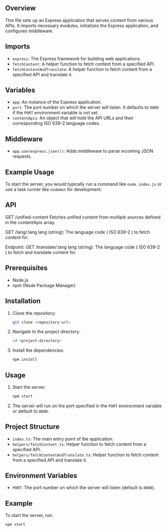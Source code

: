 

## Overview
This file sets up an Express application that serves content from various APIs. It imports necessary modules, initializes the Express application, and configures middleware.

## Imports
- `express`: The Express framework for building web applications.
- `fetchContent`: A helper function to fetch content from a specified API.
- `fetchContentAndTranslate`: A helper function to fetch content from a specified API and translate it.

## Variables
- `app`: An instance of the Express application.
- `port`: The port number on which the server will listen. It defaults to `8000` if the `PORT` environment variable is not set.
- `contentApis`: An object that will hold the API URLs and their corresponding ISO 639-2 language codes.

## Middleware
- `app.use(express.json())`: Adds middleware to parse incoming JSON requests.

## Example Usage
To start the server, you would typically run a command like `node index.js` or use a task runner like `nodemon` for development.

## API 

GET /unified-content
Fetches unified content from multiple sources defined in the contentApis array.

GET /lang/:lang
lang (string): The language code ( ISO 639-2 ) to fetch content for.

Endpoint: GET /translate/:lang
lang (string): The language code ( ISO 639-2 ) to fetch and translate content for.


## Prerequisites

- Node.js
- npm (Node Package Manager)

## Installation

1. Clone the repository:
    ```sh
    git clone <repository-url>
    ```
2. Navigate to the project directory:
    ```sh
    cd <project-directory>
    ```
3. Install the dependencies:
    ```sh
    npm install
    ```

## Usage

1. Start the server:
    ```sh
    npm start
    ```
2. The server will run on the port specified in the `PORT` environment variable or default to `8000`.

## Project Structure

- `index.ts`: The main entry point of the application.
- `helpers/fetchContent.ts`: Helper function to fetch content from a specified API.
- `helpers/fetchContentAndTranslate.ts`: Helper function to fetch content from a specified API and translate it.

## Environment Variables

- `PORT`: The port number on which the server will listen (default is `8000`).

## Example

To start the server, run:
```sh
npm start
